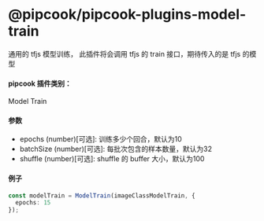 # @pipcook/pipcook-plugins-model-train

通用的 tfjs 模型训练， 此插件将会调用 tfjs 的 train 接口，期待传入的是 tfjs 的模型

<a name="klNlr"></a>
#### pipcook 插件类别：
Model Train

<a name="2DhXZ"></a>
#### 参数

- epochs (number)[可选]: 训练多少个回合，默认为10
- batchSize (number)[可选]: 每批次包含的样本数量，默认为32
- shuffle (number)[可选]: shuffle 的 buffer 大小，默认为100

<a name="eiyJr"></a>
#### 例子

```typescript
const modelTrain = ModelTrain(imageClassModelTrain, {
  epochs: 15
});
```

